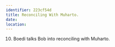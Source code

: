 ```yaml
---
identifier: 223cf54d
title: Reconciling With Muharto.
date:  
location: 
---
```


10. Boedi talks Bob into reconciling with Muharto.
